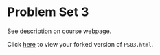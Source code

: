 # Problem Set 3

See [description](https://rudeboybert.github.io/STAT495/#problem_set_3) on course webpage.

Click [here](http://htmlpreview.github.io/?https://github.com/lhaggerty18/PS03/blob/master/PS03.html) to view your forked version of `PS03.html`.